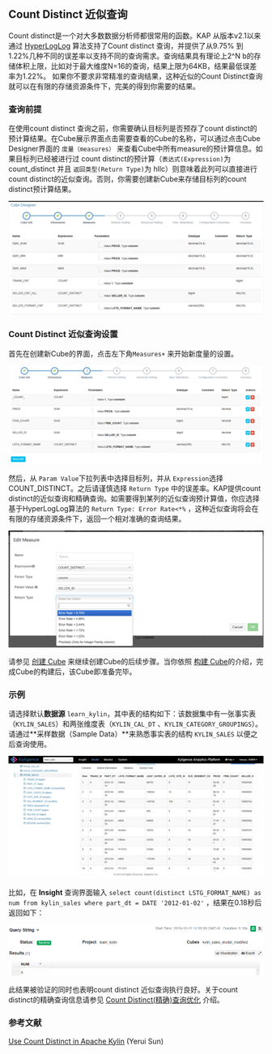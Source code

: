 ## Count Distinct 近似查询

Count distinct是一个对大多数数据分析师都很常用的函数。KAP 从版本v2.1以来通过 [HyperLogLog](https://hal.inria.fr/hal-00406166/document) 算法支持了Count distinct 查询，并提供了从9.75% 到 1.22%几种不同的误差率以支持不同的查询需求。查询结果具有理论上2^N b的存储体积上限，比如对于最大维度N=16的查询，结果上限为64KB，结果最低误差率为1.22%。 如果你不要求非常精准的查询结果，这种近似的Count Distinct查询就可以在有限的存储资源条件下，完美的得到你需要的结果。



### 查询前提

在使用count distinct 查询之前，你需要确认目标列是否预存了count distinct的预计算结果。在Cube展示界面点击需要查看的Cube的名称，可以通过点击Cube Designer界面的 `度量（measures）` 来查看Cube中所有measure的预计算信息。如果目标列已经被进行过 count distinct的预计算（`表达式(Expression)`为count_distinct 并且 `返回类型(Return Type)`为 hllc）则意味着此列可以直接进行count distinct的近似查询。否则，你需要创建新Cube来存储目标列的count distinct预计算结果。

![](images/cd_measures.png)



### Count Distinct 近似查询设置 

首先在创建新Cube的界面，点击左下角`Measures+` 来开始新度量的设置。

![](images/cd_measures_add.1.png)

然后，从 `Param Value`下拉列表中选择目标列，并从 `Expression`选择COUNT_DISTINCT。之后请谨慎选择 `Return Type` 中的误差率。KAP提供count distinct的近似查询和精确查询。如需要得到某列的近似查询预计算值，你应选择基于HyperLogLog算法的 `Return Type: Error Rate<*%` ，这种近似查询将会在有限的存储资源条件下，返回一个相对准确的查询结果。

![](images/cd_measures_add.2.png)

请参见 [创建 Cube](molap/create_cube.cn.md) 来继续创建Cube的后续步骤。当你依照  [构建 Cube](molap/build_cube.cn.md)的介绍，完成Cube的构建后，该Cube即准备完毕。



### 示例

请选择默认**数据源** `learn_kylin`，其中表的结构如下：该数据集中有一张事实表（`KYLIN_SALES`）和两张维度表（`KYLIN_CAL_DT` 、`KYLIN_CATEGORY_GROUPINGS`）。请通过**采样数据（Sample Data）**来熟悉事实表的结构 `KYLIN_SALES` 以便之后查询使用。

![](images/wd_datasample.png)



比如，在 **Insight** 查询界面输入 `select count(distinct LSTG_FORMAT_NAME) as num from kylin_sales where part_dt = DATE '2012-01-02'` ，结果在0.18秒后返回如下：

![](images/cd_measures_add.9.png)



此结果被验证的同时也表明count distinct 近似查询执行良好。关于count distinct的精确查询信息请参见 [Count Distinct(精确)查询优化](count_distinct_precise.cn.md) 介绍。

### 参考文献

[Use Count Distinct in Apache Kylin](http://kylin.apache.org/blog/2016/08/01/count-distinct-in-kylin/) (Yerui Sun)

